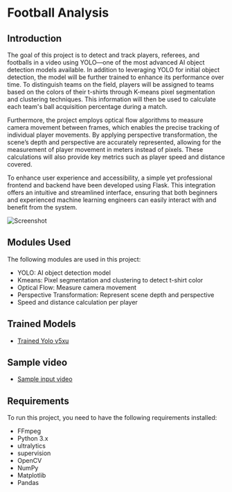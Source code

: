 # Football Analysis

## Introduction
The goal of this project is to detect and track players, referees, and footballs in a video using YOLO—one of the most advanced AI object detection models available. In addition to leveraging YOLO for initial object detection, the model will be further trained to enhance its performance over time. To distinguish teams on the field, players will be assigned to teams based on the colors of their t-shirts through K-means pixel segmentation and clustering techniques. This information will then be used to calculate each team's ball acquisition percentage during a match.

Furthermore, the project employs optical flow algorithms to measure camera movement between frames, which enables the precise tracking of individual player movements. By applying perspective transformation, the scene’s depth and perspective are accurately represented, allowing for the measurement of player movement in meters instead of pixels. These calculations will also provide key metrics such as player speed and distance covered.

To enhance user experience and accessibility, a simple yet professional frontend and backend have been developed using Flask. This integration offers an intuitive and streamlined interface, ensuring that both beginners and experienced machine learning engineers can easily interact with and benefit from the system.

![Screenshot](output_videos/screenshot.png)

## Modules Used
The following modules are used in this project:
- YOLO: AI object detection model
- Kmeans: Pixel segmentation and clustering to detect t-shirt color
- Optical Flow: Measure camera movement
- Perspective Transformation: Represent scene depth and perspective
- Speed and distance calculation per player

## Trained Models
- [Trained Yolo v5xu](https://drive.google.com/drive/folders/1tS4um8lus-l4OJ5DOA04bYQrIJsrBK8Q?usp=sharing)

## Sample video
-  [Sample input video](https://drive.google.com/drive/folders/1bgE6JcS-VgFr3FsZl8BfevK-o4hE3OPH?usp=sharing)

## Requirements
To run this project, you need to have the following requirements installed:
- FFmpeg
- Python 3.x
- ultralytics
- supervision
- OpenCV
- NumPy
- Matplotlib
- Pandas
